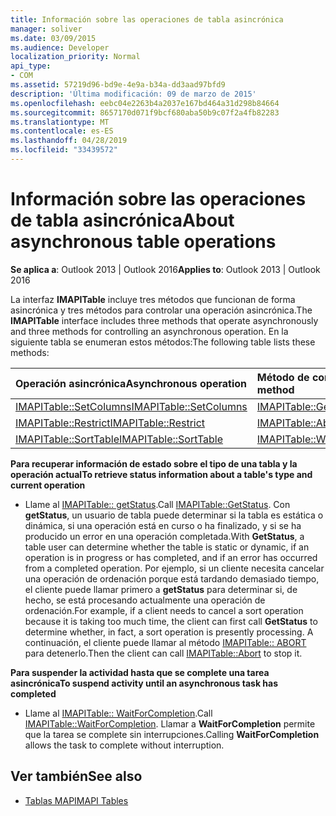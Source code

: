 ```yaml
---
title: Información sobre las operaciones de tabla asincrónica
manager: soliver
ms.date: 03/09/2015
ms.audience: Developer
localization_priority: Normal
api_type:
- COM
ms.assetid: 57219d96-bd9e-4e9a-b34a-dd3aad97bfd9
description: 'Última modificación: 09 de marzo de 2015'
ms.openlocfilehash: eebc04e2263b4a2037e167bd464a31d298b84664
ms.sourcegitcommit: 8657170d071f9bcf680aba50b9c07f2a4fb82283
ms.translationtype: MT
ms.contentlocale: es-ES
ms.lasthandoff: 04/28/2019
ms.locfileid: "33439572"
---
```

# <a name="about-asynchronous-table-operations"></a><span data-ttu-id="73b52-103">Información sobre las operaciones de tabla asincrónica</span><span class="sxs-lookup"><span data-stu-id="73b52-103">About asynchronous table operations</span></span>
 
<span data-ttu-id="73b52-104">**Se aplica a**: Outlook 2013 | Outlook 2016</span><span class="sxs-lookup"><span data-stu-id="73b52-104">**Applies to**: Outlook 2013 | Outlook 2016</span></span> 
  
<span data-ttu-id="73b52-105">La interfaz **IMAPITable** incluye tres métodos que funcionan de forma asincrónica y tres métodos para controlar una operación asincrónica.</span><span class="sxs-lookup"><span data-stu-id="73b52-105">The **IMAPITable** interface includes three methods that operate asynchronously and three methods for controlling an asynchronous operation.</span></span> <span data-ttu-id="73b52-106">En la siguiente tabla se enumeran estos métodos:</span><span class="sxs-lookup"><span data-stu-id="73b52-106">The following table lists these methods:</span></span> 
  
|<span data-ttu-id="73b52-107">**Operación asincrónica**</span><span class="sxs-lookup"><span data-stu-id="73b52-107">**Asynchronous operation**</span></span>|<span data-ttu-id="73b52-108">**Método de control asincrónico**</span><span class="sxs-lookup"><span data-stu-id="73b52-108">**Asynchronous control method**</span></span>|
|:-----|:-----|
|[<span data-ttu-id="73b52-109">IMAPITable::SetColumns</span><span class="sxs-lookup"><span data-stu-id="73b52-109">IMAPITable::SetColumns</span></span>](imapitable-setcolumns.md) <br/> |[<span data-ttu-id="73b52-110">IMAPITable::GetStatus</span><span class="sxs-lookup"><span data-stu-id="73b52-110">IMAPITable::GetStatus</span></span>](imapitable-getstatus.md) <br/> |
|[<span data-ttu-id="73b52-111">IMAPITable::Restrict</span><span class="sxs-lookup"><span data-stu-id="73b52-111">IMAPITable::Restrict</span></span>](imapitable-restrict.md) <br/> |[<span data-ttu-id="73b52-112">IMAPITable::Abort</span><span class="sxs-lookup"><span data-stu-id="73b52-112">IMAPITable::Abort</span></span>](imapitable-abort.md) <br/> |
|[<span data-ttu-id="73b52-113">IMAPITable::SortTable</span><span class="sxs-lookup"><span data-stu-id="73b52-113">IMAPITable::SortTable</span></span>](imapitable-sorttable.md) <br/> |[<span data-ttu-id="73b52-114">IMAPITable::WaitForCompletion</span><span class="sxs-lookup"><span data-stu-id="73b52-114">IMAPITable::WaitForCompletion</span></span>](imapitable-waitforcompletion.md) <br/> |
   
<span data-ttu-id="73b52-115">**Para recuperar información de estado sobre el tipo de una tabla y la operación actual**</span><span class="sxs-lookup"><span data-stu-id="73b52-115">**To retrieve status information about a table's type and current operation**</span></span>
  
- <span data-ttu-id="73b52-116">Llame al [IMAPITable:: getStatus](imapitable-getstatus.md).</span><span class="sxs-lookup"><span data-stu-id="73b52-116">Call [IMAPITable::GetStatus](imapitable-getstatus.md).</span></span> <span data-ttu-id="73b52-117">Con **getStatus**, un usuario de tabla puede determinar si la tabla es estática o dinámica, si una operación está en curso o ha finalizado, y si se ha producido un error en una operación completada.</span><span class="sxs-lookup"><span data-stu-id="73b52-117">With **GetStatus**, a table user can determine whether the table is static or dynamic, if an operation is in progress or has completed, and if an error has occurred from a completed operation.</span></span> <span data-ttu-id="73b52-118">Por ejemplo, si un cliente necesita cancelar una operación de ordenación porque está tardando demasiado tiempo, el cliente puede llamar primero a **getStatus** para determinar si, de hecho, se está procesando actualmente una operación de ordenación.</span><span class="sxs-lookup"><span data-stu-id="73b52-118">For example, if a client needs to cancel a sort operation because it is taking too much time, the client can first call **GetStatus** to determine whether, in fact, a sort operation is presently processing.</span></span> <span data-ttu-id="73b52-119">A continuación, el cliente puede llamar al método [IMAPITable:: ABORT](imapitable-abort.md) para detenerlo.</span><span class="sxs-lookup"><span data-stu-id="73b52-119">Then the client can call [IMAPITable::Abort](imapitable-abort.md) to stop it.</span></span> 
    
<span data-ttu-id="73b52-120">**Para suspender la actividad hasta que se complete una tarea asincrónica**</span><span class="sxs-lookup"><span data-stu-id="73b52-120">**To suspend activity until an asynchronous task has completed**</span></span>
  
- <span data-ttu-id="73b52-121">Llame al [IMAPITable:: WaitForCompletion](imapitable-waitforcompletion.md).</span><span class="sxs-lookup"><span data-stu-id="73b52-121">Call [IMAPITable::WaitForCompletion](imapitable-waitforcompletion.md).</span></span> <span data-ttu-id="73b52-122">Llamar a **WaitForCompletion** permite que la tarea se complete sin interrupciones.</span><span class="sxs-lookup"><span data-stu-id="73b52-122">Calling **WaitForCompletion** allows the task to complete without interruption.</span></span> 
    
## <a name="see-also"></a><span data-ttu-id="73b52-123">Ver también</span><span class="sxs-lookup"><span data-stu-id="73b52-123">See also</span></span>

- [<span data-ttu-id="73b52-124">Tablas MAPI</span><span class="sxs-lookup"><span data-stu-id="73b52-124">MAPI Tables</span></span>](mapi-tables.md)

